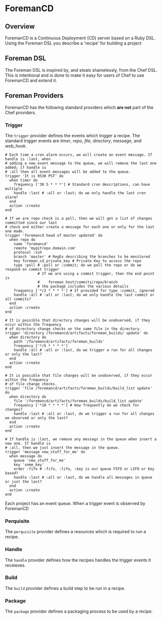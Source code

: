 # ForemanCD

## Overview
ForemanCD is a Continuous Deployment (CD) server based on a Ruby DSL. Using the Foreman DSL
you describe a 'recipe' for building a project 

## Foreman DSL
The Foreman DSL is inspired by, and steals shamelessly, from the Chef DSL. This is intentional and
is done to make it easy for users of Chef to use ForemanCD and extend it.

## Foreman Providers
ForemanCD has the following standard providers which **are not** part of the Chef providers.

### Trigger
The `trigger` provider defines the events which trigger a recipe.  The standard trigger events are *timer*, *repo*, *file*, *directory*, *message*, and *web_hook*.

    # Each time a cron alarm occurs, we will create an event message. If handle is :last, when
    # adding a new event message to the queue, we will remove the last one added; if handle is 
    # :all then all event messages will be added to the queue.
    trigger 'It is 0530 PST' do
      when timer do
        frequency ['30 5 * * *'] # Standard cron descriptions, can have multiple 
        handle :last # :all or :last; do we only handle the last cron alarm?
      end 
      action :create
    end

    # If we are repo check is a poll, then we will get a list of changes committed since our last
    # check and either create a message for each one or only for the last one made.
    trigger 'foremancd head of master updated' do
      when repo do
        name 'foremancd'
        remote 'mygitrepo.domain.com'
        protocol :ssh
        branch 'master' # RegEx describing the branches to be monitored
        key foreman_cd_private_key # Private Key to access the repo
        type :poll # :poll or :commit; do we poll the repo or do we respond on commit trigger
                   # If we are using a commit trigger, then the end point is
                   #    foreman_host/commits/repo/branch 
                   # the package includes the various details
        frequency ['*/2 * * * *'] # If provided for type :commit, ignored
        handle :all # :all or :last; do we only handle the last commit or all commits?
      end 
      action :create
    end

    # It is possible that directory changes will be unobserved, if they occur within the frequency
    # of directory change checks on the same file in the directory.
    trigger 'directory /foremancd/artifacts/foreman_builds/ update' do
      when directory do
        path '/foremancd/artifacts/foreman_builds'
        frequency ['*/5 * * * *']
        handle :all # :all or :last, do we trigger a run for all changes or only the last?
      end
      action :create
    end

    # It is possible that file changes will be unobserved, if they occur within the frequency
    # of file change checks.
    trigger 'file /foremancd/artifacts/foreman_builds/build_list update' do
      when directory do
        file '/foremancd/artifacts/foreman_builds/build_list update'
        frequency ['*10 * * * *'] # How frequently do we check for changes?
        handle :last # :all or :last, do we trigger a run for all changes we observed or only the last?
      end
      action :create
    end

    # If handle is :last, we remove any messags in the queue when insert a new one. If handle is
    # :all, then we just insert the message in the queue.
    trigger 'message new_stuff_for_me' do
      when message do
        queue 'new_stuff_for_me'
        key 'some_key'
        order :fifo # :fifo, :lifo, :key is our queue FIFO or LIFO or Key based?
        handle :last # :all or :last, do we handle all messages in queue or just the last?
      end
      action :create
    end

Each project has an event queue. When a trigger event is observed by ForemanCD 

### Perquisite
The `perquisite` provider defines a resources which is required to run a recipe.

### Handle
The `handle` provider defines how the recipes handles the trigger events it receieves.

### Build
The `build` provider defines a build step to be run in a recipe.

### Package
The `package` provider defines a packaging process to be used by a recipe. 








